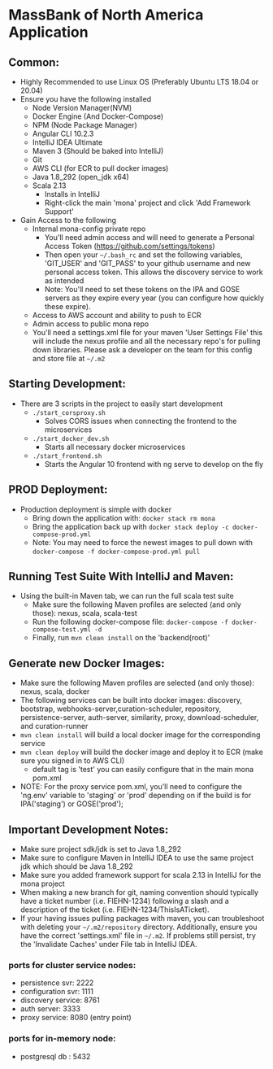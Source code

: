 # MassBank of North America Application

## Common:
- Highly Recommended to use Linux OS (Preferably Ubuntu LTS 18.04 or 20.04)
- Ensure you have the following installed
  - Node Version Manager(NVM)
  - Docker Engine (And Docker-Compose)
  - NPM (Node Package Manager)
  - Angular CLI 10.2.3
  - IntelliJ IDEA Ultimate
  - Maven 3 (Should be baked into IntelliJ)
  - Git
  - AWS CLI (for ECR to pull docker images)
  - Java 1.8_292 (open_jdk x64)
  - Scala 2.13
    - Installs in IntelliJ
    - Right-click the main 'mona' project and click 'Add Framework Support'
- Gain Access to the following
  - Internal mona-config private repo
    - You'll need admin access and will need to generate a Personal Access Token (https://github.com/settings/tokens)
    - Then open your `~/.bash_rc` and set the following variables, 'GIT_USER' and 'GIT_PASS' to your github username and
      new personal access token. This allows the discovery service to work as intended
    - Note: You'll need to set these tokens on the IPA and GOSE servers as they expire every year (you can configure
      how quickly these expire).
  - Access to AWS account and ability to push to ECR
  - Admin access to public mona repo
  - You'll need a settings.xml file for your maven 'User Settings File' this will include the nexus profile
    and all the necessary repo's for pulling down libraries. Please ask a developer on the team for this config
    and store file at `~/.m2`


## Starting Development:
- There are 3 scripts in the project to easily start development
  - `./start_corsproxy.sh`
    - Solves CORS issues when connecting the frontend to the microservices
  - `./start_docker_dev.sh`
    - Starts all necessary docker microservices
  - `./start_frontend.sh`
    - Starts the Angular 10 frontend with ng serve to develop on the fly

## PROD Deployment:
- Production deployment is simple with docker
  - Bring down the application with: `docker stack rm mona`
  - Bring the application back up with `docker stack deploy -c docker-compose-prod.yml`
  - Note: You may need to force the newest images to pull down with `docker-compose -f docker-compose-prod.yml pull`

## Running Test Suite With IntelliJ and Maven:
- Using the built-in Maven tab, we can run the full scala test suite
  - Make sure the following Maven profiles are selected (and only those): nexus, scala, scala-test
  - Run the following docker-compose file: `docker-compose -f docker-compose-test.yml -d`
  - Finally, run `mvn clean install` on the 'backend(root)'

## Generate new Docker Images:
- Make sure the following Maven profiles are selected (and only those): nexus, scala, docker
- The following services can be built into docker images: discovery, bootstrap, webhooks-server,curation-scheduler,
  repository, persistence-server, auth-server, similarity, proxy, download-scheduler, and curation-runner
- `mvn clean install` will build a local docker image for the corresponding service
- `mvn clean deploy` will build the docker image and deploy it to ECR (make sure you signed in to AWS CLI)
  - default tag is 'test' you can easily configure that in the main mona pom.xml
- NOTE: For the proxy service pom.xml, you'll need to configure the 'ng.env' variable to 'staging' or 'prod' 
  depending on if the build is for IPA('staging') or GOSE('prod');

## Important Development Notes:
- Make sure project sdk/jdk is set to Java 1.8_292
- Make sure to configure Maven in IntelliJ IDEA to use the same project jdk which should be Java 1.8_292
- Make sure you added framework support for scala 2.13 in IntelliJ for the mona project
- When making a new branch for git, naming convention should typically have a ticket number (i.e. FIEHN-1234) following
  a slash and a description of the ticket (i.e. FIEHN-1234/ThisIsATicket).
- If your having issues pulling packages with maven, you can troubleshoot with deleting your `~/.m2/repository` directory.
  Additionally, ensure you have the correct 'settings.xml' file in `~/.m2`. If problems still persist, try the 'Invalidate
  Caches' under File tab in IntelliJ IDEA.


### ports for cluster service nodes:
- persistence svr: 2222
- configuration svr: 1111
- discovery service: 8761
- auth server: 3333
- proxy service: 8080 (entry point)

### ports for in-memory node:
- postgresql db : 5432
